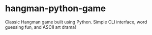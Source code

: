 # hangman-python-game
Classic Hangman game built using Python. Simple CLI interface, word guessing fun, and ASCII art drama!
